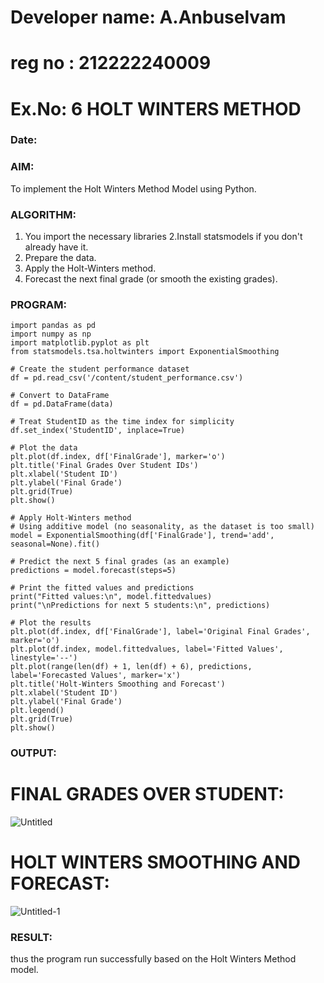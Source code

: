 # Developer name: A.Anbuselvam
# reg no : 212222240009
# Ex.No: 6               HOLT WINTERS METHOD
### Date: 



### AIM:
To implement the Holt Winters Method Model using Python.
### ALGORITHM:
1. You import the necessary libraries
2.Install statsmodels if you don't already have it.
3. Prepare the data.
4. Apply the Holt-Winters method.
5. Forecast the next final grade (or smooth the existing grades).

### PROGRAM:
```
import pandas as pd
import numpy as np
import matplotlib.pyplot as plt
from statsmodels.tsa.holtwinters import ExponentialSmoothing

# Create the student performance dataset
df = pd.read_csv('/content/student_performance.csv')

# Convert to DataFrame
df = pd.DataFrame(data)

# Treat StudentID as the time index for simplicity
df.set_index('StudentID', inplace=True)

# Plot the data
plt.plot(df.index, df['FinalGrade'], marker='o')
plt.title('Final Grades Over Student IDs')
plt.xlabel('Student ID')
plt.ylabel('Final Grade')
plt.grid(True)
plt.show()

# Apply Holt-Winters method
# Using additive model (no seasonality, as the dataset is too small)
model = ExponentialSmoothing(df['FinalGrade'], trend='add', seasonal=None).fit()

# Predict the next 5 final grades (as an example)
predictions = model.forecast(steps=5)

# Print the fitted values and predictions
print("Fitted values:\n", model.fittedvalues)
print("\nPredictions for next 5 students:\n", predictions)

# Plot the results
plt.plot(df.index, df['FinalGrade'], label='Original Final Grades', marker='o')
plt.plot(df.index, model.fittedvalues, label='Fitted Values', linestyle='--')
plt.plot(range(len(df) + 1, len(df) + 6), predictions, label='Forecasted Values', marker='x')
plt.title('Holt-Winters Smoothing and Forecast')
plt.xlabel('Student ID')
plt.ylabel('Final Grade')
plt.legend()
plt.grid(True)
plt.show()

```

### OUTPUT:
# FINAL GRADES OVER STUDENT:
![Untitled](https://github.com/user-attachments/assets/62b9e31f-d00e-4f34-a7ec-09cafb276785)

# HOLT WINTERS SMOOTHING AND FORECAST:
![Untitled-1](https://github.com/user-attachments/assets/b4f461ee-cd56-4d8e-ae9b-39b95bc143f2)




### RESULT:
thus the program run successfully based on the Holt Winters Method model.
